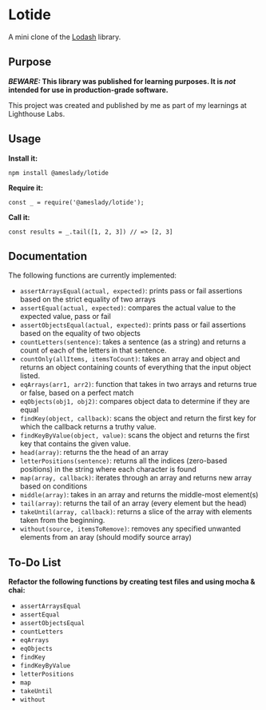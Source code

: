 # Lotide

A mini clone of the [Lodash](https://lodash.com) library.

## Purpose

**_BEWARE:_ This library was published for learning purposes. It is _not_ intended for use in production-grade software.**

This project was created and published by me as part of my learnings at Lighthouse Labs. 

## Usage

**Install it:**

`npm install @ameslady/lotide`

**Require it:**

`const _ = require('@ameslady/lotide');`

**Call it:**

`const results = _.tail([1, 2, 3]) // => [2, 3]`

## Documentation

The following functions are currently implemented:

* `assertArraysEqual(actual, expected)`: prints pass or fail assertions based on the strict equality of two arrays
* `assertEqual(actual, expected)`: compares the actual value to the expected value, pass or fail
* `assertObjectsEqual(actual, expected)`: prints pass or fail assertions based on the equality of two objects
* `countLetters(sentence)`: takes a sentence (as a string) and returns a count of each of the letters in that sentence.
* `countOnly(allItems, itemsToCount)`: takes an array and object and returns an object containing counts of everything that the input object listed.
* `eqArrays(arr1, arr2)`: function that takes in two arrays and returns true or false, based on a perfect match
* `eqObjects(obj1, obj2)`: compares object data to determine if they are equal
* `findKey(object, callback)`: scans the object and return the first key for which the callback returns a truthy value.
* `findKeyByValue(object, value)`: scans the object and returns the first key that contains the given value.
* `head(array)`: returns the the head of an array
* `letterPositions(sentence)`: returns all the indices (zero-based positions) in the string where each character is found
* `map(array, callback)`: iterates through an array and returns new array based on conditions
* `middle(array)`: takes in an array and returns the middle-most element(s)
* `tail(array)`: returns the tail of an array (every element but the head)
* `takeUntil(array, callback)`: returns a slice of the array with elements taken from the beginning. 
* `without(source, itemsToRemove)`: removes any specified unwanted elements from an aray (should modify source array)

## To-Do List

**Refactor the following functions by creating test files and using mocha & chai:**

* `assertArraysEqual` 
* `assertEqual` 
* `assertObjectsEqual`
* `countLetters`
* `eqArrays`
* `eqObjects`
* `findKey`
* `findKeyByValue`
* `letterPositions`
* `map`
* `takeUntil`
* `without`